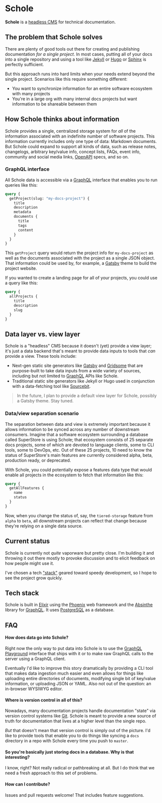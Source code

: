# Schole

**Schole** is a [headless CMS](https://headlesscms.org/about) for technical documentation.

## The problem that Schole solves

There are plenty of good tools out there for creating and publishing documentation *for a single project*. In most cases, putting all of your docs into a single repository and using a tool like [Jekyll](https://jekyll-rb.com) or [Hugo](https://gohugo.io) or [Sphinx](https://www.sphinx-doc.org) is perfectly sufficient.

But this approach runs into hard limits when your needs extend beyond the single project. Scenarios like this require something different:

* You want to synchronize information for an entire software ecosystem with many projects
* You're in a large org with many internal docs projects but want information to be shareable between them

## How Schole thinks about information

Schole provides a single, centralized storage system for *all* of the information associated with an indefinite number of software projects. This information currently includes only one type of data: Markdown documents. But Schole could expand to support all kinds of data, such as release notes, changelogs, arbitrary key/value info, concept lists, FAQs, event info, community and social media links, [OpenAPI](https://www.openapis.org) specs, and so on.

### GraphQL interface

All Schole data is accessible via a [GraphQL](https://graphql.org) interface that enables you to run queries like this:

```graphql
query {
  getProject(slug: "my-docs-project") {
    title
    description
    metadata
    documents {
      title
      tags
      content
    }
  }
}
```

This `getProject` query would return the project info for `my-docs-project` as well as the documents associated with the project as a single JSON object. That information could be used by, for example, a [Gatsby](https://gatsbyjs.org) theme to build the project website.

If you wanted to create a landing page for all of your projects, you could use a query like this:

```graphql
query {
  allProjects {
    title
    description
    slug
  }
}
```

## Data layer vs. view layer

Schole is a "headless" CMS because it doesn't (yet) provide a view layer; it's just a data backend that's meant to provide data inputs to tools that *can* provide a view. These tools include:

* Next-gen static site generators like [Gatsby](https://gatsbyjs.org) and [Gridsome](https://gridsome.org) that are purpose-built to take data inputs from a wide variety of sources, including but not limited to [GraphQL](https://graphql.org) APIs like Schole.
* Traditional static site generators like Jekyll or Hugo used in conjunction with a data-fetching tool like [Sourcebit](https://github.com/stackbithq/sourcebit).

> In the future, I plan to provide a default view layer for Schole, possibly a Gatsby theme. Stay tuned.

### Data/view separation scenario

The separation between data and view is extremely important because it allows information to be synced across any number of downstream consumers. Imagine that a software ecosystem surrounding a database called SuperStore is using Schole; that ecosystem consists of 25 separate docs projects, some of which are devoted to language clients, some to CLI tools, some to DevOps, etc. Out of these 25 projects, 10 need to know the status of SuperStore's main features are currently considered alpha, beta, production ready, or deprecated.

With Schole, you could potentially expose a features data type that would enable all projects in the ecosystem to fetch that information like this:

```graphql
query {
  getAllFeatures {
    name
    status
  }
}
```

Now, when you change the status of, say, the `tiered-storage` feature from `alpha` to `beta`, all downstream projects can reflect that change because they're relying on a single data source.

## Current status

Schole is currently not *quite* vaporware but pretty close. I'm building it and throwing it out there mostly to provoke discussion and to elicit feedback on how people might use it.

I've chosen a tech ["stack"](#tech-stack) geared toward speedy development, so I hope to see the project grow quickly.

## Tech stack

Schole is built in [Elixir](https://elixir-lang.com) using the [Phoenix](https://phoenixframework.org) web framework and the [Absinthe](https://hexdocs.pm/absinthe/overview.html) library for [GraphQL](https://graphql.org). It uses [PostgreSQL](https://postgresql.org) as a database.

## FAQ

#### How does data go into Schole?

Right now the only way to put data into Schole is to use the [GraphQL Playground](https://github.com/prisma-labs/graphql-playground) interface that ships with it or to make raw GraphQL calls to the server using a GraphQL client.

Eventually I'd like to improve this story dramatically by providing a CLI tool that makes data ingestion much easier and even allows for things like uploading entire directories of documents, modifying single bit of key/value information, or uploading JSON or YAML. Also not out of the question: an in-browser WYSIWYG editor.

#### Where is version control in all of this?

Nowadays, many documentation projects handle documentation "state" via version control systems like [Git](https://git-scm.com). Schole is meant to provide a new source of truth for documentation that lives at a higher level than the single repo.

*But* that doesn't mean that version control is simply out of the picture. I'd like to provide tools that enable you to do things like syncing a `docs` directory in a repo with Schole every time you push to `master`.

#### So you're basically just storing docs in a database. Why is that interesting?

I know, right? Not really radical or pathbreaking at all. But I do think that we need a fresh approach to this set of problems.

#### How can I contribute?

Issues and pull requests welcome! That includes feature suggestions.
